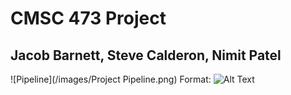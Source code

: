 # CMSC 473 Project
## Jacob Barnett, Steve Calderon, Nimit Patel

![Pipeline](/images/Project Pipeline.png)
Format: ![Alt Text](url)
